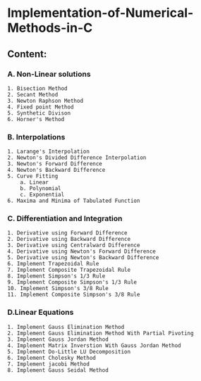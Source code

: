 # Implementation-of-Numerical-Methods-in-C
## Content:
### A. Non-Linear solutions
    1. Bisection Method
    2. Secant Method
    3. Newton Raphson Method
    4. Fixed point Method
    5. Synthetic Divison
    6. Horner's Method
### B. Interpolations
    1. Larange's Interpolation
    2. Newton's Divided Difference Interpolation
    3. Newton's Forward Difference
    4. Newton's Backward Difference
    5. Curve Fitting
        a. Linear
        b. Polynomial
        c. Exponential
    6. Maxima and Minima of Tabulated Function
### C. Differentiation and Integration
    1. Derivative using Forward Difference
    2. Derivative using Backward Difference
    3. Derivative using Centralward Difference
    4. Derivative using Newton's Forward Difference
    5. Derivative using Newton's Backward Difference
    6. Implement Trapezoidal Rule
    7. Implement Composite Trapezoidal Rule
    8. Implement Simpson's 1/3 Rule
    9. Implement Composite Simpson's 1/3 Rule
    10. Implement Simpson's 3/8 Rule
    11. Implement Composite Simpson's 3/8 Rule
### D.Linear Equations
    1. Implement Gauss Elimination Method
    2. Implement Gauss Elimination Method With Partial Pivoting 
    3. Implement Gauss Jordan Method
    4. Implement Matrix Inverstion With Gauss Jordan Method
    5. Implement Do-Little LU Decomposition
    6. Implement Cholesky Method
    7. Implement jacobi Method
    8. Implement Gauss Seidal Method